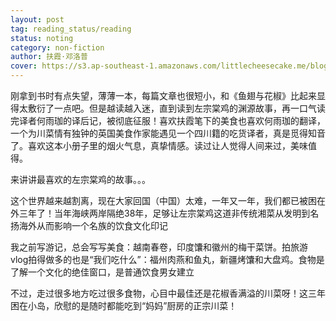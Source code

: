 ```yaml
---
layout: post
tag: reading_status/reading
status: noting
category: non-fiction
author: 扶霞·邓洛普
cover: https://s3.ap-southeast-1.amazonaws.com/littlecheesecake.me/blog-post/books/寻味东西.jpg
---
```


刚拿到书时有点失望，薄薄一本，每篇文章也很短小，和《鱼翅与花椒》比起来显得太敷衍了一点吧。但是越读越入迷，直到读到左宗棠鸡的渊源故事，再一口气读完译者何雨珈的译后记，被彻底征服！喜欢扶霞笔下的美食也喜欢何雨珈的翻译，一个为川菜情有独钟的英国美食作家能遇见一个四川籍的吃货译者，真是觅得知音了。喜欢这本小册子里的烟火气息，真挚情感。读过让人觉得人间来过，美味值得。

来讲讲最喜欢的左宗棠鸡的故事。。。

这个世界越来越割离，现在大家回国（中国）太难，一年又一年，我们都已被困在外三年了！当年海峡两岸隔绝38年，足够让左宗棠鸡这道非传统湘菜从发明到名扬海外从而影响一个名族的饮食文化印记

我之前写游记，总会写写美食：越南春卷，印度馕和徽州的梅干菜饼。拍旅游vlog拍得做多的也是“我们吃什么”：福州肉燕和鱼丸，新疆烤馕和大盘鸡。食物是了解一个文化的绝佳窗口，是普通饮食男女建立

不过，走过很多地方吃过很多食物，心目中最佳还是花椒香满溢的川菜呀！这三年困在小岛，欣慰的是随时都能吃到“妈妈”厨房的正宗川菜！